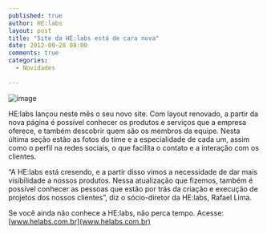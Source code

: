 ```yaml
---
published: true
author: HE:labs
layout: post
title: "Site da HE:labs está de cara nova"
date: 2012-09-28 08:00
comments: true
categories:
  - Novidades
     
---
```

![image](/blog/images/posts/2012-09-28/sitenovo.jpg)

HE:labs lançou neste mês o seu novo site. Com layout renovado, a partir da nova página é possível conhecer os produtos e serviços que a empresa oferece,  e também descobrir quem são os membros da equipe. Nesta última seção estão as fotos do time e a especialidade de cada um, assim como o perfil na redes sociais, o que facilita o contato e a interação com os clientes.

“A HE:labs está cresendo, e a partir disso vimos a necessidade de dar mais visibilidade a nossos produtos. Nessa atualização que fizemos, também é possível conhecer as pessoas que estão por trás da criação e execução de projetos dos nossos clientes”, diz o sócio-diretor da HE:labs, Rafael Lima.

Se você ainda não conhece a HE:labs, não perca tempo. Acesse: [www.helabs.com.br](www.helabs.com.br)

